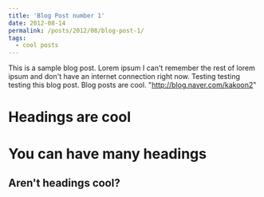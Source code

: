 ```yaml
---
title: 'Blog Post number 1'
date: 2012-08-14
permalink: /posts/2012/08/blog-post-1/
tags:
  - cool posts
---
```


This is a sample blog post. Lorem ipsum I can't remember the rest of lorem ipsum and don't have an internet connection right now. Testing testing testing this blog post. Blog posts are cool.  "http://blog.naver.com/kakoon2"

Headings are cool
======

You can have many headings
======

Aren't headings cool?
------
